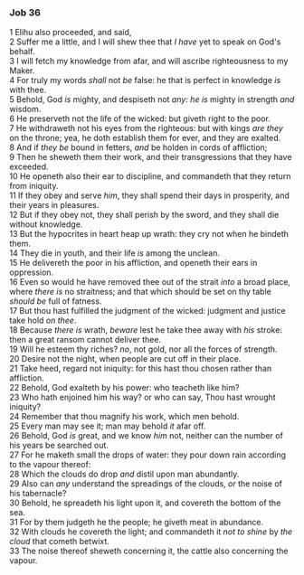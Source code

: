 ### Job 36

1 Elihu also proceeded, and said,  
2 Suffer me a little, and I will shew thee that *I have* yet to speak on God's behalf.  
3 I will fetch my knowledge from afar, and will ascribe righteousness to my Maker.  
4 For truly my words *shall* not *be* false: he that is perfect in knowledge *is* with thee.  
5 Behold, God *is* mighty, and despiseth not *any: he is* mighty in strength *and* wisdom.  
6 He preserveth not the life of the wicked: but giveth right to the poor.  
7 He withdraweth not his eyes from the righteous: but with kings *are they* on the throne; yea, he doth establish them for ever, and they are exalted.  
8 And if *they be* bound in fetters, *and* be holden in cords of affliction;  
9 Then he sheweth them their work, and their transgressions that they have exceeded.  
10 He openeth also their ear to discipline, and commandeth that they return from iniquity.  
11 If they obey and serve *him*, they shall spend their days in prosperity, and their years in pleasures.  
12 But if they obey not, they shall perish by the sword, and they shall die without knowledge.  
13 But the hypocrites in heart heap up wrath: they cry not when he bindeth them.  
14 They die in youth, and their life *is* among the unclean.  
15 He delivereth the poor in his affliction, and openeth their ears in oppression.  
16 Even so would he have removed thee out of the strait *into* a broad place, where *there is* no straitness; and that which should be set on thy table *should be* full of fatness.  
17 But thou hast fulfilled the judgment of the wicked: judgment and justice take hold *on thee*.  
18 Because *there is* wrath, *beware* lest he take thee away with *his* stroke: then a great ransom cannot deliver thee.  
19 Will he esteem thy riches? *no*, not gold, nor all the forces of strength.  
20 Desire not the night, when people are cut off in their place.  
21 Take heed, regard not iniquity: for this hast thou chosen rather than affliction.  
22 Behold, God exalteth by his power: who teacheth like him?  
23 Who hath enjoined him his way? or who can say, Thou hast wrought iniquity?  
24 Remember that thou magnify his work, which men behold.  
25 Every man may see it; man may behold *it* afar off.  
26 Behold, God *is* great, and we know *him* not, neither can the number of his years be searched out.  
27 For he maketh small the drops of water: they pour down rain according to the vapour thereof:  
28 Which the clouds do drop *and* distil upon man abundantly.  
29 Also can *any* understand the spreadings of the clouds, *or* the noise of his tabernacle?  
30 Behold, he spreadeth his light upon it, and covereth the bottom of the sea.  
31 For by them judgeth he the people; he giveth meat in abundance.  
32 With clouds he covereth the light; and commandeth it *not to shine* by *the cloud* that cometh betwixt.  
33 The noise thereof sheweth concerning it, the cattle also concerning the vapour.  
